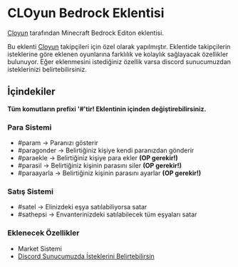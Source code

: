 # CLOyun Bedrock Eklentisi
 
[Cloyun](https://www.youtube.com/cloyun) tarafından Minecraft Bedrock Editon eklentisi.

Bu eklenti [Cloyun](https://www.youtube.com/cloyun) takipçileri için özel olarak yapılmıştır. Eklentide takipçilerin isteklerine göre eklenen oyunlarına farklılık ve kolaylık sağlayacak özellikler bulunuyor. Eğer eklenmesini istediğiniz özellik varsa discord sunucumuzdan isteklerinizi belirtebilirsiniz.

## İçindekiler
**Tüm komutların prefixi '#'tir! Eklentinin içinden değiştirebilirsiniz.**
### Para Sistemi
- #param -> Paranızı gösterir
- #paragonder -> Belirtiğiniz kişiye kendi paranızdan gönderir
- #paraekle -> Belirtiğiniz kişiye para ekler **(OP gerekir!)**
- #parasil -> Belirtiğiniz kişinin parasını siler **(OP gerekir!)**
- #paraayarla -> Belirtiğiniz kişinin parasını ayarlar **(OP gerekir!)**

### Satış Sistemi
- #satel -> Elinizdeki eşya satılabiliyorsa satar
- #sathepsi -> Envanterinizdeki satılabilecek tüm eşyaları satar

### Eklenecek Özellikler
- Market Sistemi
- [Discord Sunucumuzda İsteklerini Belirtebilirsin](https://discord.gg/gj9CmAAGDS)



